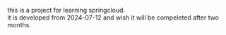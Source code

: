 this is a project for learning springcloud.  
it is developed from 2024-07-12 and wish it  will be compeleted after two months.  
